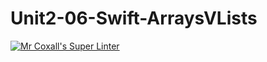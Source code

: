 # Unit2-06-Swift-ArraysVLists
[![Mr Coxall's Super Linter](https://github.com/ICS4U-Programming-AngelI/Unit2-06-Swift-ArraysVLists/workflows/Mr%20Coxall's%20Super%20Linter/badge.svg)](https://github.com/ICS4U-Programming-AngelI/Unit2-06-Swift-ArraysVLists/actions/)
